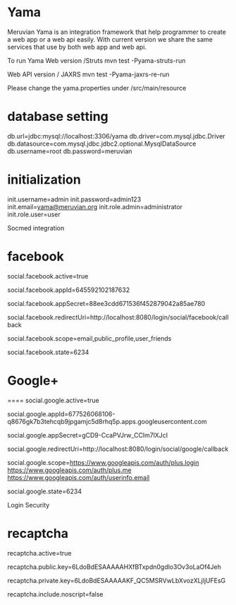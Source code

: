 Yama
====

Meruvian Yama is an integration framework that help programmer to create a web app or a web api easily. With current version we share the same services that use by both web app and web api.

To run Yama
Web version /Struts
mvn test -Pyama-struts-run

Web API version / JAXRS
mvn test -Pyama-jaxrs-re-run

Please change the yama.properties under /src/main/resource
# database setting
db.url=jdbc:mysql://localhost:3306/yama
db.driver=com.mysql.jdbc.Driver
db.datasource=com.mysql.jdbc.jdbc2.optional.MysqlDataSource
db.username=root
db.password=meruvian

# initialization
init.username=admin
init.password=admin123
init.email=yama@meruvian.org
init.role.admin=administrator
init.role.user=user

Socmed integration 
# facebook
social.facebook.active=true

social.facebook.appId=645592102187632

social.facebook.appSecret=88ee3cdd671536f452879042a85ae780

social.facebook.redirectUri=http://localhost:8080/login/social/facebook/callback

social.facebook.scope=email,public_profile,user_friends

social.facebook.state=6234

# Google+
====
social.google.active=true

social.google.appId=677526068106-q8676gk7b3tehcqb9jpgamjc5d8rhq5p.apps.googleusercontent.com

social.google.appSecret=gCD9-CcaPVJrw_CClm7lXJcI

social.google.redirectUri=http://localhost:8080/login/social/google/callback

social.google.scope=https://www.googleapis.com/auth/plus.login https://www.googleapis.com/auth/plus.me https://www.googleapis.com/auth/userinfo.email

social.google.state=6234

Login Security
# recaptcha
recaptcha.active=true

recaptcha.public.key=6LdoBdESAAAAAHXfBTxpdn0gdlo3Ov3oLaOf4Jeh

recaptcha.private.key=6LdoBdESAAAAAKF_QC5MSRVwLbXvozXLjljUFEsG

recaptcha.include.noscript=false



